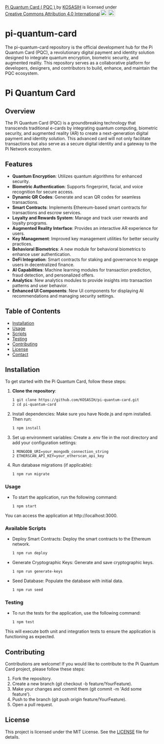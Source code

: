 <p xmlns:cc="http://creativecommons.org/ns#" xmlns:dct="http://purl.org/dc/terms/"><a property="dct:title" rel="cc:attributionURL" href="https://github.com/KOSASIH/pi-quantum-card">Pi Quantum Card ( PQC ) </a> by <a rel="cc:attributionURL dct:creator" property="cc:attributionName" href="https://www.linkedin.com/in/kosasih-81b46b5a">KOSASIH</a> is licensed under <a href="https://creativecommons.org/licenses/by/4.0/?ref=chooser-v1" target="_blank" rel="license noopener noreferrer" style="display:inline-block;">Creative Commons Attribution 4.0 International<img style="height:22px!important;margin-left:3px;vertical-align:text-bottom;" src="https://mirrors.creativecommons.org/presskit/icons/cc.svg?ref=chooser-v1" alt=""><img style="height:22px!important;margin-left:3px;vertical-align:text-bottom;" src="https://mirrors.creativecommons.org/presskit/icons/by.svg?ref=chooser-v1" alt=""></a></p>

# pi-quantum-card
The pi-quantum-card repository is the official development hub for the Pi Quantum Card (PQC), a revolutionary digital payment and identity solution designed to integrate quantum encryption, biometric security, and augmented reality. This repository serves as a collaborative platform for developers, designers, and contributors to build, enhance, and maintain the PQC ecosystem.

# Pi Quantum Card

## Overview

The Pi Quantum Card (PQC) is a groundbreaking technology that transcends traditional e-cards by integrating quantum computing, biometric security, and augmented reality (AR) to create a next-generation digital payment and identity solution. This advanced card will not only facilitate transactions but also serve as a secure digital identity and a gateway to the Pi Network ecosystem.

## Features

- **Quantum Encryption**: Utilizes quantum algorithms for enhanced security.
- **Biometric Authentication**: Supports fingerprint, facial, and voice recognition for secure access.
- **Dynamic QR Codes**: Generate and scan QR codes for seamless transactions.
- **Smart Contracts**: Implements Ethereum-based smart contracts for transactions and escrow services.
- **Loyalty and Rewards System**: Manage and track user rewards and loyalty programs.
- **Augmented Reality Interface**: Provides an interactive AR experience for users.
- **Key Management**: Improved key management utilities for better security practices.
- **Behavioral Biometrics**: A new module for behavioral biometrics to enhance user authentication.
- **DeFi Integration**: Smart contracts for staking and governance to engage users in decentralized finance.
- **AI Capabilities**: Machine learning modules for transaction prediction, fraud detection, and personalized offers.
- **Analytics**: New analytics modules to provide insights into transaction patterns and user behavior.
- **Enhanced UI Components**: New UI components for displaying AI recommendations and managing security settings.

## Table of Contents

- [Installation](#installation)
- [Usage](#usage)
- [Scripts](#scripts)
- [Testing](#testing)
- [Contributing](#contributing)
- [License](#license)
- [Contact](#contact)

## Installation

To get started with the Pi Quantum Card, follow these steps:

1. **Clone the repository**:
   ```bash
   1 git clone https://github.com/KOSASIH/pi-quantum-card.git
   2 cd pi-quantum-card
   ```
2. Install dependencies: Make sure you have Node.js and npm installed. Then run:

   ```bash
   1 npm install
   ```
   
3. Set up environment variables: Create a .env file in the root directory and add your configuration settings:

   ```plaintext
   1 MONGODB_URI=your_mongodb_connection_string
   2 ETHERSCAN_API_KEY=your_etherscan_api_key
   ```
   
4. Run database migrations (if applicable):

   ```bash
   1 npm run migrate
   ```

### Usage
- To start the application, run the following command:

   ```bash
   1 npm start
   ```
You can access the application at http://localhost:3000.

### Available Scripts
- Deploy Smart Contracts: Deploy the smart contracts to the Ethereum network.

   ```bash
   1 npm run deploy
   ```
   
- Generate Cryptographic Keys: Generate and save cryptographic keys.

   ```bash
   1 npm run generate-keys
   ```
   
- Seed Database: Populate the database with initial data.

   ```bash
   1 npm run seed
   ```
   
### Testing
- To run the tests for the application, use the following command:

   ```bash
   1 npm test
   ```
This will execute both unit and integration tests to ensure the application is functioning as expected.

## Contributing
Contributions are welcome! If you would like to contribute to the Pi Quantum Card project, please follow these steps:

1. Fork the repository.
2. Create a new branch (git checkout -b feature/YourFeature).
3. Make your changes and commit them (git commit -m 'Add some feature').
4. Push to the branch (git push origin feature/YourFeature).
5. Open a pull request.

## License
This project is licensed under the MIT License. See the [LICENSE](LICENSE) file for details.
